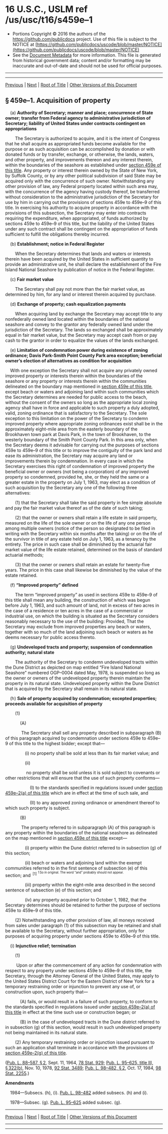 ---
---

# 16 U.S.C., USLM ref /us/usc/t16/s459e–1

* Portions Copyright © 2016 the authors of the https://github.com/publicdocs project.
  Use of this file is subject to the NOTICE at [https://github.com/publicdocs/uscode/blob/master/NOTICE](https://github.com/publicdocs/uscode/blob/master/NOTICE)
* See the [Document Metadata](././../../../../..//README.md) for more information.
  This file is generated from historical government data; content and/or formatting may be inaccurate and out-of-date and should not be used for official purposes.

----------
----------

[Previous](./../../../../..//us/usc/t16/ch1/schLXIII/m__us_usc_t16_s459e.md) | [Next](./../../../../..//us/usc/t16/ch1/schLXIII/m__us_usc_t16_s459e–2.md) | [Root of Title](./../../../../../) | [Other Versions of this Document](https://publicdocs.github.io/go/links?ns=uslm&ref=%2Fus%2Fusc%2Ft16%2Fs459e%E2%80%931)

## § 459e–1. Acquisition of property

    (a) __Authority of Secretary; manner and place; concurrence of State owner; transfer from Federal agency to administrative jurisdiction of Secretary; liability of United States under contracts contingent on appropriations__ 

        The Secretary is authorized to acquire, and it is the intent of Congress that he shall acquire as appropriated funds become available for the purpose or as such acquisition can be accomplished by donation or with donated funds or by transfer, exchange, or otherwise, the lands, waters, and other property, and improvements thereon and any interest therein, within the boundaries of the seashore as established under [section 459e of this title][/us/usc/t16/s459e]. Any property or interest therein owned by the State of New York, by Suffolk County, or by any other political subdivision of said State may be acquired only with the concurrence of such owner. Notwithstanding any other provision of law, any Federal property located within such area may, with the concurrence of the agency having custody thereof, be transferred without consideration to the administrative jurisdiction of the Secretary for use by him in carrying out the provisions of sections 459e to 459e–9 of this title. In exercising his authority to acquire property in accordance with the provisions of this subsection, the Secretary may enter into contracts requiring the expenditure, when appropriated, of funds authorized by sections 459e to 459e–9 of this title, but the liability of the United States under any such contract shall be contingent on the appropriation of funds sufficient to fulfill the obligations thereby incurred.

    (b) __Establishment; notice in Federal Register__ 

        When the Secretary determines that lands and waters or interests therein have been acquired by the United States in sufficient quantity to provide an administrative unit, he shall declare the establishment of the Fire Island National Seashore by publication of notice in the Federal Register.

    (c) __Fair market value__ 

        The Secretary shall pay not more than the fair market value, as determined by him, for any land or interest therein acquired by purchase.

    (d) __Exchange of property; cash equalization payments__ 

        When acquiring land by exchange the Secretary may accept title to any nonfederally owned land located within the boundaries of the national seashore and convey to the grantor any federally owned land under the jurisdiction of the Secretary. The lands so exchanged shall be approximately equal in fair market value, but the Secretary may accept cash from or pay cash to the grantor in order to equalize the values of the lands exchanged.

    (e) __Limitation of condemnation power during existence of zoning ordinance; Davis Park-Smith Point County Park area exception; beneficial owner’s election of alternatives as condition for acquisition__ 

    With one exception the Secretary shall not acquire any privately owned improved property or interests therein within the boundaries of the seashore or any property or interests therein within the communities delineated on the boundary map mentioned in [section 459e of this title][/us/usc/t16/s459e], except beach or waters and adjoining land within such communities which the Secretary determines are needed for public access to the beach, without the consent of the owners so long as the appropriate local zoning agency shall have in force and applicable to such property a duly adopted, valid, zoning ordinance that is satisfactory to the Secretary. The sole exception to this limitation on the power of the Secretary to condemn improved property where appropriate zoning ordinances exist shall be in the approximately eight-mile area from the easterly boundary of the Brookhaven town park at Davis Park, in the town of Brookhaven, to the westerly boundary of the Smith Point County Park. In this area only, when the Secretary deems it advisable for carrying out the purposes of sections 459e to 459e–9 of this title or to improve the contiguity of the park land and ease its administration, the Secretary may acquire any land or improvements therein by condemnation. In every case in which the Secretary exercises this right of condemnation of improved property the beneficial owner or owners (not being a corporation) of any improved property so condemned, provided he, she, or they held the same or a greater estate in the property on July 1, 1963, may elect as a condition of such acquisition by the Secretary any one of the following three alternatives:

        (1) that the Secretary shall take the said property in fee simple absolute and pay the fair market value thereof as of the date of such taking;

        (2) that the owner or owners shall retain a life estate in said property, measured on the life of the sole owner or on the life of any one person among multiple owners (notice of the person so designated to be filed in writing with the Secretary within six months after the taking) or on the life of the survivor in title of any estate held on July 1, 1963, as a tenancy by the entirety. The price in such case shall be diminished by the actuarial fair market value of the life estate retained, determined on the basis of standard actuarial methods;

        (3) that the owner or owners shall retain an estate for twenty-five years. The price in this case shall likewise be diminished by the value of the estate retained.

    (f) __“Improved property” defined__ 

        The term “improved property” as used in sections 459e to 459e–9 of this title shall mean any building, the construction of which was begun before July 1, 1963, and such amount of land, not in excess of two acres in the case of a residence or ten acres in the case of a commercial or industrial use, on which the building is situated as the Secretary considers reasonably necessary to the use of the building: Provided, That the Secretary may exclude from improved properties any beach or waters, together with so much of the land adjoining such beach or waters as he deems necessary for public access thereto.

    (g) __Undeveloped tracts and property; suspension of condemnation authority; natural state__ 

        The authority of the Secretary to condemn undeveloped tracts within the Dune District as depicted on map entitled “Fire Island National Seashore” numbered OGP–0004 dated May, 1978, is suspended so long as the owner or owners of the undeveloped property therein maintain the property in its natural state. Undeveloped property within the Dune District that is acquired by the Secretary shall remain in its natural state.

    (h) __Sale of property acquired by condemnation; excepted properties; proceeds available for acquisition of property__ 

        (1)

            (A)

             The Secretary shall sell any property described in subparagraph (B) of this paragraph acquired by condemnation under sections 459e to 459e–9 of this title to the highest bidder; except that—

                (i) no property shall be sold at less than its fair market value; and

                (ii)

                 no property shall be sold unless it is sold subject to covenants or other restrictions that will ensure that the use of such property conforms—

                    (I) to the standards specified in regulations issued under [section 459e–2(a) of this title][/us/usc/t16/s459e–2/a] which are in effect at the time of such sale, and

                    (II) to any approved zoning ordinance or amendment thereof to which such property is subject.

            (B)

             The property referred to in subparagraph (A) of this paragraph is any property within the boundaries of the national seashore as delineated on the map mentioned in [section 459e of this title][/us/usc/t16/s459e] except—

                (i) property within the Dune district referred to in subsection (g) of this section;

                (ii) beach or waters and adjoining land within the exempt communities referred to in the first sentence of subsection (e) of this section; and  <sup>\[1\]</sup>  <sup><sup> 1 So in original. The word “and” probably should not appear. </sup></sup> 

                (iii) property within the eight-mile area described in the second sentence of subsection (e) of this section; and

                (iv) any property acquired prior to October 1, 1982, that the Secretary determines should be retained to further the purpose of sections 459e to 459e–9 of this title.

        (2) Notwithstanding any other provision of law, all moneys received from sales under paragraph (1) of this subsection may be retained and shall be available to the Secretary, without further appropriation, only for purposes of acquiring property under sections 459e to 459e–9 of this title.

    (i) __Injunctive relief; termination__ 

        (1)

         Upon or after the commencement of any action for condemnation with respect to any property under sections 459e to 459e–9 of this title, the Secretary, through the Attorney General of the United States, may apply to the United States District Court for the Eastern District of New York for a temporary restraining order or injunction to prevent any use of, or construction upon, such property that—

            (A) fails, or would result in a failure of such property, to conform to the standards specified in regulations issued under [section 459e–2(a) of this title][/us/usc/t16/s459e–2/a] in effect at the time such use or construction began; or

            (B) in the case of undeveloped tracts in the Dune district referred to in subsection (g) of this section, would result in such undeveloped property not being maintained in its natural state.

        (2) Any temporary restraining order or injunction issued pursuant to such an application shall terminate in accordance with the provisions of [section 459e–2(g) of this title][/us/usc/t16/s459e–2/g].

([Pub. L. 88–587, § 2][/us/pl/88/587/s2], Sept. 11, 1964, [78 Stat. 929][/us/stat/78/929]; [Pub. L. 95–625, title III, § 322(b)][/us/pl/95/625/s322/b], Nov. 10, 1978, [92 Stat. 3489][/us/stat/92/3489]; [Pub. L. 98–482, § 2][/us/pl/98/482/s2], Oct. 17, 1984, [98 Stat. 2255][/us/stat/98/2255].)

 __Amendments__ 

    1984—Subsecs. (h), (i). [Pub. L. 98–482][/us/pl/98/482] added subsecs. (h) and (i).

    1978—Subsec. (g). [Pub. L. 95–625][/us/pl/95/625] added subsec. (g).

----------

[Previous](./../../../../..//us/usc/t16/ch1/schLXIII/m__us_usc_t16_s459e.md) | [Next](./../../../../..//us/usc/t16/ch1/schLXIII/m__us_usc_t16_s459e–2.md) | [Root of Title](./../../../../../) | [Other Versions of this Document](https://publicdocs.github.io/go/links?ns=uslm&ref=%2Fus%2Fusc%2Ft16%2Fs459e%E2%80%931)

----------
----------

[/us/usc/t16/s459e]: https://publicdocs.github.io/go/links?ns=uslm&ref=%2Fus%2Fusc%2Ft16%2Fs459e
[/us/usc/t16/s459e]: https://publicdocs.github.io/go/links?ns=uslm&ref=%2Fus%2Fusc%2Ft16%2Fs459e
[/us/usc/t16/s459e–2/a]: https://publicdocs.github.io/go/links?ns=uslm&ref=%2Fus%2Fusc%2Ft16%2Fs459e%E2%80%932%2Fa
[/us/usc/t16/s459e]: https://publicdocs.github.io/go/links?ns=uslm&ref=%2Fus%2Fusc%2Ft16%2Fs459e
[/us/usc/t16/s459e–2/a]: https://publicdocs.github.io/go/links?ns=uslm&ref=%2Fus%2Fusc%2Ft16%2Fs459e%E2%80%932%2Fa
[/us/usc/t16/s459e–2/g]: https://publicdocs.github.io/go/links?ns=uslm&ref=%2Fus%2Fusc%2Ft16%2Fs459e%E2%80%932%2Fg
[/us/pl/88/587/s2]: https://publicdocs.github.io/go/links?ns=uslm&ref=%2Fus%2Fpl%2F88%2F587%2Fs2
[/us/stat/78/929]: https://publicdocs.github.io/go/links?ns=uslm&ref=%2Fus%2Fstat%2F78%2F929
[/us/pl/95/625/s322/b]: https://publicdocs.github.io/go/links?ns=uslm&ref=%2Fus%2Fpl%2F95%2F625%2Fs322%2Fb
[/us/stat/92/3489]: https://publicdocs.github.io/go/links?ns=uslm&ref=%2Fus%2Fstat%2F92%2F3489
[/us/pl/98/482/s2]: https://publicdocs.github.io/go/links?ns=uslm&ref=%2Fus%2Fpl%2F98%2F482%2Fs2
[/us/stat/98/2255]: https://publicdocs.github.io/go/links?ns=uslm&ref=%2Fus%2Fstat%2F98%2F2255
[/us/pl/98/482]: https://publicdocs.github.io/go/links?ns=uslm&ref=%2Fus%2Fpl%2F98%2F482
[/us/pl/95/625]: https://publicdocs.github.io/go/links?ns=uslm&ref=%2Fus%2Fpl%2F95%2F625


